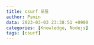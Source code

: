 ```yaml
---
title: csurf 모듈
author: Psmin
data: 2023-03-03 23:38:51 +0900
categories: [Knowledge, Nodejs]
tags: [csurf]
---
```

